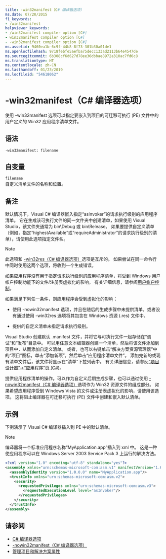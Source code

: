 ```yaml
---
title: -win32manifest（C# 编译器选项）
ms.date: 07/20/2015
f1_keywords:
- /win32manifest
helpviewer_keywords:
- /win32manifest compiler option [C#]
- win32manifest compiler option [C#]
- -win32manifest compiler option [C#]
ms.assetid: 9460ea1b-6c9f-44b8-8f73-301b30a01de1
ms.openlocfilehash: 9718febfe5aefba75decc133ad2113b64e4547de
ms.sourcegitcommit: 6b308cf6d627d78ee36dbbae8972a310ac7fd6c8
ms.translationtype: HT
ms.contentlocale: zh-CN
ms.lasthandoff: 01/23/2019
ms.locfileid: "54618062"
---
```

# <a name="-win32manifest-c-compiler-options"></a>-win32manifest（C# 编译器选项）
使用 -win32manifest 选项可以指定要嵌入到项目的可迁移可执行 (PE) 文件中的用户定义的 Win32 应用程序清单文件。  
  
## <a name="syntax"></a>语法  
  
```console  
-win32manifest: filename  
```  
  
## <a name="arguments"></a>自变量  
 `filename`  
 自定义清单文件的名称和位置。  
  
## <a name="remarks"></a>备注  
 默认情况下，Visual C# 编译器嵌入指定“asInvoker”的请求执行级别的应用程序清单。 它在生成该可执行文件的同一文件夹中创建清单，如果使用 Visual Studio，该文件夹通常为 bin\Debug 或 bin\Release。 如果要提供自定义清单（例如，指定“highestAvailable”或“requireAdministrator”的请求执行级别的清单），请使用此选项指定文件名。  
  
> [!NOTE]
>  此选项和 [-win32res（C# 编译器选项）](../../../csharp/language-reference/compiler-options/win32res-compiler-option.md)选项是互斥的。 如果尝试在同一命令行中同时使用这两个选项，将收到一个生成错误。  
  
 如果应用程序没有用于指定请求执行级别的应用程序清单，将受到 Windows 用户帐户控制功能下的文件/注册表虚拟化的影响。 有关详细信息，请参阅[用户帐户控制](/windows/access-protection/user-account-control/user-account-control-overview)。  
  
 如果满足下列任一条件，则应用程序会受到虚拟化的影响：  
  
-   使用 -nowin32manifest 选项，并且在随后的生成步骤中未提供清单，或者没有通过使用 -win32res 选项将其包含在 Windows 资源 (.res) 文件中。  
  
-   提供的自定义清单未指定请求执行级别。  
  
 Visual Studio 创建默认 .manifest 文件，并将它与可执行文件一起存储在“调试”和“发布”目录中。 可以用任意文本编辑器创建一个清单，然后将该文件添加到项目中，从而添加自定义清单。 或者，也可以右键单击“解决方案资源管理器”中的“项目”图标，单击“添加新项”，然后单击“应用程序清单文件”。 添加完新的或现有清单文件后，该文件将显示在“清单”下拉列表中。 有关详细信息，请参阅[“项目设计器”->“应用程序”页 (C#)](/visualstudio/ide/reference/application-page-project-designer-csharp)。  
  
 提供应用程序清单的操作，可以作为自定义后期生成步骤，也可以通过使用 [-nowin32manifest（C# 编译器选项）](../../../csharp/language-reference/compiler-options/nowin32manifest-compiler-option.md)选项作为 Win32 资源文件的组成部分。 如果希望应用程序受到 Windows Vista 的文件或注册表虚拟化的影响，请使用该选项。 这将阻止编译器在可迁移可执行 (PE) 文件中创建和嵌入默认清单。  
  
## <a name="example"></a>示例  
 下例演示了 Visual C# 编译器插入到 PE 中的默认清单。  
  
> [!NOTE]
>  编译器将一个标准应用程序名称“MyApplication.app”插入到 xml 中。 这是一种使应用程序可以在 Windows Server 2003 Service Pack 3 上运行的解决方法。  
  
```xml  
<?xml version="1.0" encoding="utf-8" standalone="yes"?>  
<assembly xmlns="urn:schemas-microsoft-com:asm.v1" manifestVersion="1.0">  
  <assemblyIdentity version="1.0.0.0" name="MyApplication.app"/>  
  <trustInfo xmlns="urn:schemas-microsoft-com:asm.v2">  
    <security>  
      <requestedPrivileges xmlns="urn:schemas-microsoft-com:asm.v3">  
        <requestedExecutionLevel level="asInvoker"/>  
      </requestedPrivileges>  
    </security>  
  </trustInfo>  
</assembly>  
```  
  
## <a name="see-also"></a>请参阅

- [C# 编译器选项](../../../csharp/language-reference/compiler-options/index.md)
- [-nowin32manifest（C# 编译器选项）](../../../csharp/language-reference/compiler-options/nowin32manifest-compiler-option.md)
- [管理项目和解决方案属性](/visualstudio/ide/managing-project-and-solution-properties)
